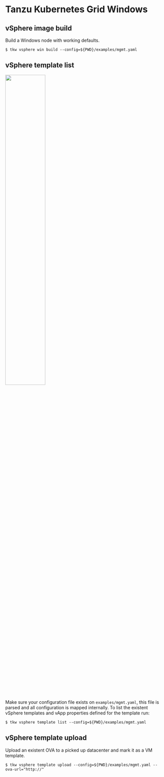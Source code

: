 # Tanzu Kubernetes Grid Windows

## vSphere image build

Build a Windows node with working defaults.

```shell
$ tkw vsphere win build --config=${PWD}/examples/mgmt.yaml
```

## vSphere template list

<img src="https://user-images.githubusercontent.com/1223213/190836464-fc876b49-d1dc-4fe2-986b-01a234f4ce23.png" data-canonical-src="https://user-images.githubusercontent.com/1223213/190836464-fc876b49-d1dc-4fe2-986b-01a234f4ce23.png" width="50%" />

Make sure your configuration file exists on `examples/mgmt.yaml`, this file is parsed
and all configuration is mapped internally. To list the existent vSphere templates and 
vApp properties defined for the template run:

```shell
$ tkw vsphere template list --config=${PWD}/examples/mgmt.yaml
```

## vSphere template upload

Upload an existent OVA to a picked up datacenter and mark it as a VM template.

```shell
$ tkw vsphere template upload --config=${PWD}/examples/mgmt.yaml --ova-url="http://"
```

